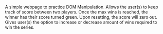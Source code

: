 A simple webpage to practice DOM Manipulation. Allows the user(s) to keep track of score between two players. Once the max wins is reached, the winner has their score turned green. Upon resetting, the score will zero out. Gives user(s) the option to increase or decrease amount of wins required to win the series.